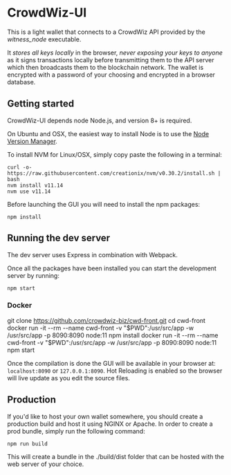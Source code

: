 CrowdWiz-UI
============

This is a light wallet that connects to a CrowdWiz API provided by the *witness_node* executable.

It *stores all keys locally* in the browser, *never exposing your keys to anyone* as it signs transactions locally before transmitting them to the API server which then broadcasts them to the blockchain network. The wallet is encrypted with a password of your choosing and encrypted in a browser database.

## Getting started

CrowdWiz-UI depends node Node.js, and version 8+ is required.

On Ubuntu and OSX, the easiest way to install Node is to use the [Node Version Manager](https://github.com/creationix/nvm).

To install NVM for Linux/OSX, simply copy paste the following in a terminal:

```
curl -o- https://raw.githubusercontent.com/creationix/nvm/v0.30.2/install.sh | bash
nvm install v11.14
nvm use v11.14
```

Before launching the GUI you will need to install the npm packages:

```
npm install
```

## Running the dev server

The dev server uses Express in combination with Webpack.

Once all the packages have been installed you can start the development server by running:

```
npm start
```
### Docker

git clone https://github.com/crowdwiz-biz/cwd-front.git
cd cwd-front
docker run -it --rm --name cwd-front -v "$PWD":/usr/src/app -w /usr/src/app -p 8090:8090 node:11 npm install
docker run -it --rm --name cwd-front -v "$PWD":/usr/src/app -w /usr/src/app -p 8090:8090 node:11 npm start

Once the compilation is done the GUI will be available in your browser at: `localhost:8090` or `127.0.0.1:8090`. Hot Reloading is enabled so the browser will live update as you edit the source files.


## Production
If you'd like to host your own wallet somewhere, you should create a production build and host it using NGINX or Apache. In order to create a prod bundle, simply run the following command:

```
npm run build
```
This will create a bundle in the ./build/dist folder that can be hosted with the web server of your choice.